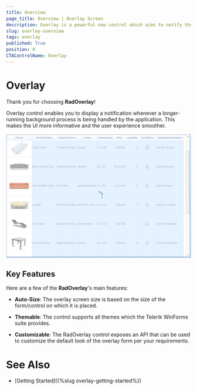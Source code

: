 ```yaml
---
title: Overview
page_title: Overview | Overlay Screen
description: Overlay is a powerful new control which aims to notify the end user for long running background operations.
slug: overlay-overview
tags: overlay
published: True
position: 0 
CTAControlName: Overlay
---
```


# Overlay

Thank you for choosing __RadOverlay__!

Overlay control enables you to display a notification whenever a longer-running background process is being handled by the application. This makes the UI more informative and the user experience smoother.

![overlay-overview 001](images/overlay-overview001.png)

## Key Features

Here are a few of the **RadOverlay**'s main features:

* **Auto-Size**: The overlay screen size is based on the size of the form/control on which it is placed.

* **Themable**: The control supports all themes which the Telerik WinForms suite provides.

* **Customizable**: The RadOverlay control exposes an API that can be used to customize the default look of the overlay form per your requirements.
 
# See Also

* [Getting Started]({%slug overlay-getting-started%})

 
        
